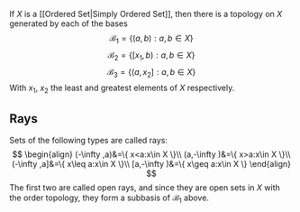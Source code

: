 If $X$ is a [[Ordered Set|Simply Ordered Set]], then there is a topology on $X$ generated by each of the bases 
$$ \mathcal{B}_1=\{ (a,b):a,b\in X \} $$
$$ \mathcal{B}_2=\{ [x_{1},b):a,b\in X \} $$
$$ \mathcal{B}_3=\{ (a,x_{2}]:a,b\in X \} $$
With $x_{1}$, $x_{2}$ the least and greatest elements of $X$ respectively.
## Rays
Sets of the following types are called rays:
$$
\begin{align}
(-\infty ,a)&=\{ x<a:x\in X \}\\
(a,-\infty )&=\{ x>a:x\in X \}\\
(-\infty ,a]&=\{ x\leq a:x\in X \}\\
[a,-\infty )&=\{ x\geq a:x\in X \}
\end{align}
$$
The first two are called open rays, and since they are open sets in $X$ with the order topology, they form a subbasis of $\mathcal{B}_1$ above.